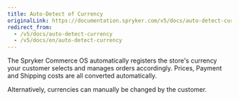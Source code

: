 ```yaml
---
title: Auto-Detect of Currency
originalLink: https://documentation.spryker.com/v5/docs/auto-detect-currency
redirect_from:
  - /v5/docs/auto-detect-currency
  - /v5/docs/en/auto-detect-currency
---
```


The Spryker Commerce OS automatically registers the store's currency your customer selects and manages orders accordingly. Prices, Payment and Shipping costs are all converted automatically.

Alternatively, currencies can manually be changed by the customer.
